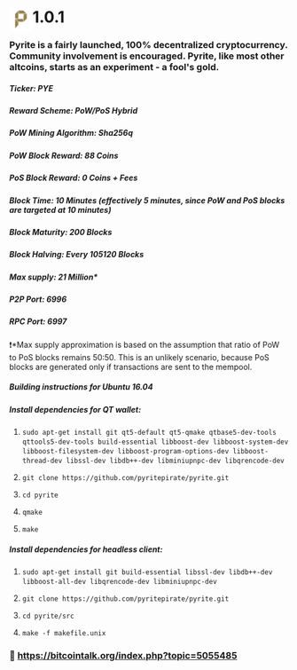 # <img align="left" width="42" height="42" src="/src/qt/res/icons/pyrite-48.png">1.0.1
### Pyrite is a fairly launched, 100% decentralized cryptocurrency. Community involvement is encouraged. Pyrite, like most other altcoins, starts as an experiment - a fool's gold.

##### Ticker: PYE
##### Reward Scheme: PoW/PoS Hybrid
##### PoW Mining Algorithm: Sha256q
##### PoW Block Reward: 88 Coins
##### PoS Block Reward: 0 Coins + Fees
##### Block Time: 10 Minutes (*effectively 5 minutes, since PoW and PoS blocks are targeted at 10 minutes*)
##### Block Maturity: 200 Blocks
##### Block Halving: Every 105120 Blocks
##### Max supply: 21 Million*
##### P2P Port: 6996
##### RPC Port: 6997
:heavy_exclamation_mark:*Max supply approximation is based on the assumption that ratio of PoW to PoS blocks remains 50:50. This is an unlikely scenario, because PoS blocks are generated only if transactions are sent to the mempool. 
##### Building instructions for Ubuntu 16.04

##### Install dependencies for QT wallet:

1. `sudo apt-get install git qt5-default qt5-qmake qtbase5-dev-tools qttools5-dev-tools build-essential libboost-dev libboost-system-dev libboost-filesystem-dev libboost-program-options-dev libboost-thread-dev libssl-dev libdb++-dev libminiupnpc-dev libqrencode-dev`
    
2. `git clone https://github.com/pyritepirate/pyrite.git`

3. `cd pyrite`

4. `qmake`

5. `make`

##### Install dependencies for headless client:

1. `sudo apt-get install git build-essential libssl-dev libdb++-dev libboost-all-dev libqrencode-dev libminiupnpc-dev`

2. `git clone https://github.com/pyritepirate/pyrite.git`

3. `cd pyrite/src`

4. `make -f makefile.unix`

###  :mega: https://bitcointalk.org/index.php?topic=5055485
